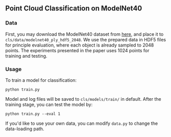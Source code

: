 ## Point Cloud Classification on ModelNet40

### Data

First, you may download the ModelNet40 dataset from [here](https://shapenet.cs.stanford.edu/media/modelnet40_ply_hdf5_2048.zip), and place it to `cls/data/modelnet40_ply_hdf5_2048`. We use the prepared data in HDF5 files for principle evaluation, where each object is already sampled to 2048 points. The experiments presented in the paper uses 1024 points for training and testing.

### Usage

To train a model for classification:

    python train.py 

Model and log files will be saved to `cls/models/train/` in default. After the training stage, you can test the model by:

    python train.py --eval 1

If you'd like to use your own data, you can modify `data.py` to change the data-loading path.



